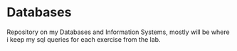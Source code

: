 # Databases
Repository on my Databases and Information Systems, mostly will be where i keep my sql queries for each exercise from the lab.

